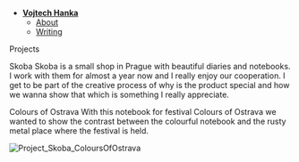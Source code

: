 - [**Vojtech Hanka**](./) <!-- Use `index.md` as well. `./` is a shortcut back to your home page `index.md` -->
    - [About](about.md)
    - [Writing](writing/index.md)

Projects

Skoba
Skoba is a small shop in Prague with beautiful diaries and notebooks. I work with them for almost a year now and I really enjoy our cooperation. I get to be part of the creative process of why is the product special and how we wanna show that which is something I really appreciate.

Colours of Ostrava
With this notebook for festival Colours of Ostrava we wanted to show the contrast between the colourful notebook and the rusty metal place where the festival is held.

![Project_Skoba_ColoursOfOstrava](https://github.com/Vojteech/english-for-designers/assets/148872005/d06f5877-d673-4174-af30-c1b46922806c)

